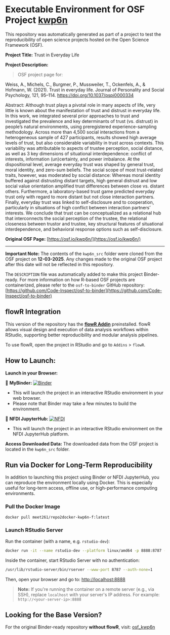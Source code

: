 # Executable Environment for OSF Project [kwp6n](https://osf.io/kwp6n/)

This repository was automatically generated as part of a project to test the reproducibility of open science projects hosted on the Open Science Framework (OSF).

**Project Title:** Trust in Everyday Life

**Project Description:**
> OSF project page for:

Weiss, A., Michels, C., Burgmer, P., Mussweiler, T., Ockenfels, A., &amp; Hofmann, W. (2021). Trust in everyday life. Journal of Personality and Social Psychology, 121, 95–114. https://doi.org/10.1037/pspi0000334

Abstract: 
Although trust plays a pivotal role in many aspects of life, very little is known about the manifestation of trust and distrust in everyday life. In this work, we integrated several prior approaches to trust and investigated the prevalence and key determinants of trust (vs. distrust) in people’s natural environments, using preregistered experience-sampling methodology. Across more than 4,500 social interactions from a heterogeneous sample of 427 participants, results showed high average levels of trust, but also considerable variability in trust across contexts. This variability was attributable to aspects of trustee perception, social distance, as well as 3 key dimensions of situational interdependence: conflict of interests, information (un)certainty, and power imbalance. At the dispositional level, average everyday trust was shaped by general trust, moral identity, and zero-sum beliefs. The social scope of most trust-related traits, however, was moderated by social distance: Whereas moral identity buffered against distrusting distant targets, high general distrust and low social value orientation amplified trust differences between close vs. distant others. Furthermore, a laboratory-based trust game predicted everyday trust only with regard to more distant but not close interaction partners. Finally, everyday trust was linked to self-disclosure and to cooperation, particularly in situations of high conflict between interaction partners’ interests. We conclude that trust can be conceptualized as a relational hub that interconnects the social perception of the trustee, the relational closeness between trustor and trustee, key structural features of situational interdependence, and behavioral response options such as self-disclosure.

**Original OSF Page:** [https://osf.io/kwp6n/](https://osf.io/kwp6n/)

---

**Important Note:** The contents of the `kwp6n_src` folder were cloned from the OSF project on **12-03-2025**. Any changes made to the original OSF project after this date will not be reflected in this repository.

The `DESCRIPTION` file was automatically added to make this project Binder-ready. For more information on how R-based OSF projects are containerized, please refer to the `osf-to-binder` GitHub repository: [https://github.com/Code-Inspect/osf-to-binder](https://github.com/Code-Inspect/osf-to-binder)

## flowR Integration

This version of the repository has the **[flowR Addin](https://github.com/flowr-analysis/rstudio-addin-flowr)** preinstalled. flowR allows visual design and execution of data analysis workflows within RStudio, supporting better reproducibility and modular analysis pipelines.

To use flowR, open the project in RStudio and go to `Addins` > `flowR`.

## How to Launch:

**Launch in your Browser:**

🚀 **MyBinder:** [![Binder](https://mybinder.org/badge_logo.svg)](https://mybinder.org/v2/gh/code-inspect-binder/osf_kwp6n-f/HEAD?urlpath=rstudio)

   * This will launch the project in an interactive RStudio environment in your web browser.
   * Please note that Binder may take a few minutes to build the environment.

🚀 **NFDI JupyterHub:** [![NFDI](https://nfdi-jupyter.de/images/nfdi_badge.svg)](https://hub.nfdi-jupyter.de/r2d/gh/code-inspect-binder/osf_kwp6n-f/HEAD?urlpath=rstudio)

   * This will launch the project in an interactive RStudio environment on the NFDI JupyterHub platform.

**Access Downloaded Data:**
The downloaded data from the OSF project is located in the `kwp6n_src` folder.

## Run via Docker for Long-Term Reproducibility

In addition to launching this project using Binder or NFDI JupyterHub, you can reproduce the environment locally using Docker. This is especially useful for long-term access, offline use, or high-performance computing environments.

### Pull the Docker Image

```bash
docker pull meet261/repo2docker-kwp6n-f:latest
```

### Launch RStudio Server

Run the container (with a name, e.g. `rstudio-dev`):
```bash
docker run -it --name rstudio-dev --platform linux/amd64 -p 8888:8787 --user root meet261/repo2docker-kwp6n-f bash
```

Inside the container, start RStudio Server with no authentication:
```bash
/usr/lib/rstudio-server/bin/rserver --www-port 8787 --auth-none=1
```

Then, open your browser and go to: [http://localhost:8888](http://localhost:8888)

> **Note:** If you're running the container on a remote server (e.g., via SSH), replace `localhost` with your server's IP address.
> For example: `http://<your-server-ip>:8888`

## Looking for the Base Version?

For the original Binder-ready repository **without flowR**, visit:
[osf_kwp6n](https://github.com/code-inspect-binder/osf_kwp6n)

